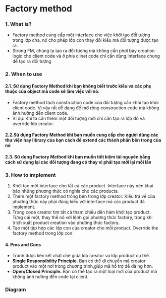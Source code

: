 # Factory method

### 1. What is?

- Factory method cung cấp một interface cho việc khởi tạo đối tượng trong lớp cha, nó cho phép lớp con thay đổi kiểu mà đối tượng được tạo ra.
- Strong FM, chúng ta tạo ra đối tượng mà không cần phơi bày creation logic cho client code và ở phía clinet code chỉ cần dùng interface chung để tạo ra đối tượng

### 2. When to use

#### 2.1. Sử dụng Factory Method khi bạn không biết trước kiểu và các phụ thuộc của object mà code sẽ làm việc với nó.

- Factory method tách construction code của đối tượng cần khỏi tạo khỏi client code. Vì vậy rất dễ dàng để mở rộng construction code mà không ảnh hưởng đến client code.
- Ví dụ: Khi ta cần thêm một đối tượng mới chỉ cần tạo ra lớp đó và override lớp creator.

#### 2.2.Sử dụng Factory Method khi bạn muốn cung cấp cho người dùng các thư viện hay library của bạn cách để extend các thành phần bên trong của nó

#### 2.3. Sử dụng Factory Method khi bạn muốn tiết kiệm tài nguyên bằng cách sử dụng lại các đối tượng đang có thay vì phải tạo mới lại mỗi lần

### 3. How to implement

1. Khởi tạo một interface cho tất cả các product. Interface này nên khai báo những phương thức có nghĩa cho các products.
2. Thêm một factory method trống bên trong lớp creator. Kiểu trả về của phương thức này phải đúng kiểu với interface mà các product đã implement.
3. Trong code creator tìm tất cả tham chiếu đến hàm khởi tạo product. Từng cái một, thay thế nó với lệnh gọi phương thức factory, trong khi trích xuất product creation vào phương thức factory.
4. Tạo một tập hợp các lớp con của creator cho mỗi product. Override the factory method trong lớp con

#### 4. Pros and Cons

- Tránh được liên kết chặt chẽ giữa lớp creator và lớp product cụ thể.
- **Single Responsibility Principle**. Bạn có thể di chuyển mã creator product vào một nơi trong chương trình,giúp mã hỗ trợ dễ dà ng hơn.
- **Open/Closed Principle.** Bạn có thể tạo ra một loại mới của product mà không ảnh hưởng đến code tại client.

### Diagram

